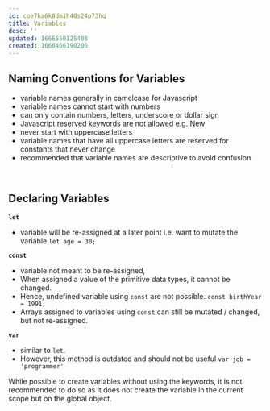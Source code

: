 ```yaml
---
id: coe7ka6k8dm1h40s24p73hq
title: Variables
desc: ''
updated: 1666550125408
created: 1666466190206
---
```


## Naming Conventions for Variables ###
- variable names generally in camelcase for Javascript
- variable names cannot start with numbers
- can only contain numbers, letters, underscore or dollar sign
- Javascript reserved keywords are not allowed e.g. New
- never start with uppercase letters
- variable names that have all uppercase letters are reserved for constants that never change
- recommended that variable names are descriptive to avoid confusion

<br>

## Declaring Variables ##

**`let`** 
- variable will be re-assigned at a later point i.e. want to mutate the variable `let age = 30;`

**`const`**
- variable not meant to be re-assigned, 
- When assigned a value of the primitive data types, it cannot be changed. 
- Hence, undefined variable using `const` are not possible. `const birthYear = 1991;`
- Arrays assigned to variables using `const` can still be mutated / changed, but not re-assigned.

**`var`**
- similar to `let`. 
- However, this method is outdated and should not be useful `var job = 'programmer'`

While possible to create variables without using the keywords, it is not recommended to do so as it does not create the variable in the current scope but on the global object.


